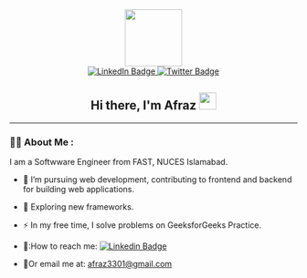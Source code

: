 



<div id="header" align="center">
  <img src="https://media.giphy.com/media/jdPMeyv9rn0hZHh8n9/giphy.gif" width="100"/>
  
  
  <div id="badges">
  <a href="https://www.linkedin.com/in/afraz03/">
    <img src="https://img.shields.io/badge/LinkedIn-blue?style=for-the-badge&logo=linkedin&logoColor=white" alt="LinkedIn Badge"/>
  </a>
  
  <a href="https://twitter.com/AfrazAh_">
    <img src="https://img.shields.io/badge/Twitter-blue?style=for-the-badge&logo=twitter&logoColor=white" alt="Twitter Badge"/>
  </a>
</div>


<h2>
  Hi there, I'm Afraz
  <img src="https://media.giphy.com/media/hvRJCLFzcasrR4ia7z/giphy.gif" width="30px"/>
</h2>
</div>


---

### :woman_technologist: About Me :
I am a Softwware Engineer from FAST, NUCES Islamabad.
- :telescope: I’m pursuing web development, contributing to frontend and backend for building web applications.

- :seedling: Exploring new frameworks.

- :zap: In my free time, I solve problems on GeeksforGeeks Practice.

- 📣:How to reach me: [![Linkedin Badge](https://img.shields.io/badge/-kakbar-blue?style=flat&logo=Linkedin&logoColor=white)](https://www.linkedin.com/in/afraz03/)
- 📧Or email me at:  <a href="afraz3301@gmail.com">afraz3301@gmail.com</a>
